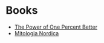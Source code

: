 # Books

- [The Power of One Percent Better](../2018/02-february/thePowerOfOnePercentBetter.md)
- [Mitologia Nordica](../2018/03-march/mitologiaNordica.md)
